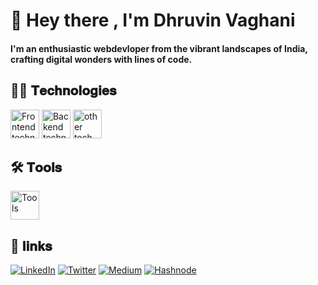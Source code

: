 # 👋 **Hey there , I'm Dhruvin Vaghani**


#### I'm an enthusiastic webdevloper from the vibrant landscapes of India, crafting digital wonders with lines of code.

## 👩‍💻 𝐓𝐞𝐜𝐡𝐧𝐨𝐥𝐨𝐠𝐢𝐞𝐬 
<img src="https://skillicons.dev/icons?i=html,css,js,tailwind,react,redux,nextjs&theme=dark"  height="46" alt="Frontend technologies"  />
<img src="https://skillicons.dev/icons?i=nodejs,expressjs,mongodb,appwrite&theme=dark"  height="46" alt="Backend technologies"  />
<img src="https://skillicons.dev/icons?i=py&theme=dark"  height="46" alt="other tech"  />


## 🛠 𝐓𝐨𝐨𝐥𝐬 
<img src="https://skillicons.dev/icons?i=git,postman,vscode&theme=dark"  height="46" alt="Tools"  />

## 🔗 𝐥𝐢𝐧𝐤𝐬 
[![LinkedIn](https://img.shields.io/badge/linkedin-%230077B5.svg?style=for-the-badge&logo=linkedin&logoColor=white)](https://www.linkedin.com/in/dhruvin-vaghani-02588123b)
[![Twitter](https://img.shields.io/badge/Twitter-1DA1F2?style=for-the-badge&logo=twitter&logoColor=white)](https://twitter.com/Dhruvin0001)
[![Medium](https://img.shields.io/badge/Medium-12100E?style=for-the-badge&logo=medium&logoColor=white)](https://medium.com/@dhruvinvaghani0011)
[![Hashnode](https://img.shields.io/badge/Hashnode-2962FF?style=for-the-badge&logo=hashnode&logoColor=white)](https://javascript002.hashnode.dev/)




<!--
**dhruvinvaghani001/dhruvinvaghani001** is a ✨ _special_ ✨ repository because its `README.md` (this file) appears on your GitHub profile.
Here are some ideas to get you started:

- 🔭 I’m currently working on ...
- 🌱 I’m currently learning ...
- 👯 I’m looking to collaborate on ...
- 🤔 I’m looking for help with ...
- 💬 Ask me about ...
- 📫 How to reach me: ...
- 😄 Pronouns: ...
- ⚡ Fun fact: ...
-->

